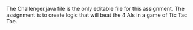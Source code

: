 The Challenger.java file is the only editable file for this assignment. The assignment is to create logic that will beat the 4 AIs in a game of Tic Tac Toe. 
